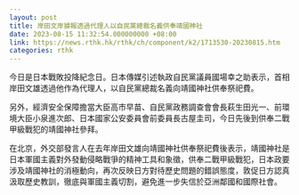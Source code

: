 ```yaml
---
layout: post
title: 岸田文岸據報透過代理人以自民黨總裁名義供奉靖國神社
date: 2023-08-15 11:32:54.000000000 +08:00
link: https://news.rthk.hk/rthk/ch/component/k2/1713530-20230815.htm
categories: rthk
---
```


今日是日本戰敗投降紀念日。日本傳媒引述執政自民黨議員國場幸之助表示，首相岸田文雄透過他作為代理人，以自民黨總裁名義向靖國神社供奉祭祀費。

另外，經濟安全保障擔當大臣高市早苗、自民黨政務調查會會長萩生田光一、前環境大臣小泉進次郎、日本國家公安委員會前委員長古屋圭司，今日先後到供奉二戰甲級戰犯的靖國神社參拜。

在北京，外交部發言人在去年岸田文雄向靖國神社供奉祭祀費後表示，靖國神社是日本軍國主義對外發動侵略戰爭的精神工具和象徵，供奉二戰甲級戰犯，日本政要涉及靖國神社的消極動向，再次反映日方對待歷史問題的錯誤態度，敦促日方認真汲取歷史教訓，徹底與軍國主義切割，避免進一步失信於亞洲鄰國和國際社會。
